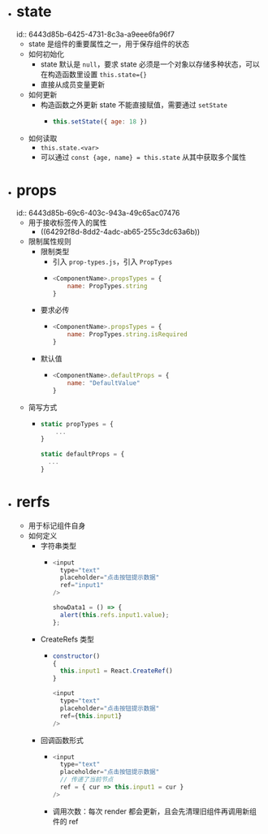 - # state
  id:: 6443d85b-6425-4731-8c3a-a9eee6fa96f7
	- state 是组件的重要属性之一，用于保存组件的状态
	- 如何初始化
		- state 默认是 `null`，要求 state 必须是一个对象以存储多种状态，可以在构造函数里设置 `this.state={}`
		- 直接从成员变量更新
	- 如何更新
		- 构造函数之外更新 state 不能直接赋值，需要通过 `setState`
			- ``` js
			  this.setState({ age: 18 })
			  ```
	- 如何读取
		- `this.state.<var>`
		- 可以通过 `const {age, name} = this.state` 从其中获取多个属性
- # props
  id:: 6443d85b-69c6-403c-943a-49c65ac07476
	- 用于接收标签传入的属性
		- ((64292f8d-8dd2-4adc-ab65-255c3dc63a6b))
	- 限制属性规则
		- 限制类型
			- 引入 `prop-types.js`，引入 `PropTypes`
			- ``` js
			  <ComponentName>.propsTypes = {
			      name: PropTypes.string
			  }
			  ```
		- 要求必传
			- ``` js
			  <ComponentName>.propsTypes = {
			      name: PropTypes.string.isRequired
			  }
			  ```
		- 默认值
			- ``` js
			  <ComponentName>.defaultProps = {
			      name: "DefaultValue"
			  }
			  ```
	- 简写方式
		- ``` js
		  static propTypes = {
		      ...
		  }
		    
		  static defaultProps = {
		    ...
		  }
		  ```
- # rerfs
	- 用于标记组件自身
	- 如何定义
		- 字符串类型
			- ``` js
			  <input
			    type="text"
			    placeholder="点击按钮提示数据"
			    ref="input1"
			  />
			  
			  showData1 = () => {
			    alert(this.refs.input1.value);
			  };
			  ```
		- CreateRefs 类型
			- ``` js
			  constructor()
			  {
			    this.input1 = React.CreateRef()
			  }
			  
			  <input
			    type="text"
			    placeholder="点击按钮提示数据"
			    ref={this.input1}
			  />
			  ```
		- 回调函数形式
			- ``` js
			  <input
			    type="text"
			    placeholder="点击按钮提示数据"
			    // 传递了当前节点
			    ref = { cur => this.input1 = cur }
			  />
			  ```
			- 调用次数：每次 render 都会更新，且会先清理旧组件再调用新组件的 ref